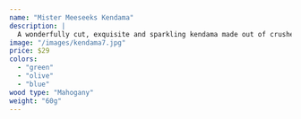 ```yaml
---
name: "Mister Meeseeks Kendama"
description: |
  A wonderfully cut, exquisite and sparkling kendama made out of crushed & aged dinosaurs.
image: "/images/kendama7.jpg"
price: $29
colors:
  - "green"
  - "olive"
  - "blue"
wood type: "Mahogany"
weight: "60g"
---
```


